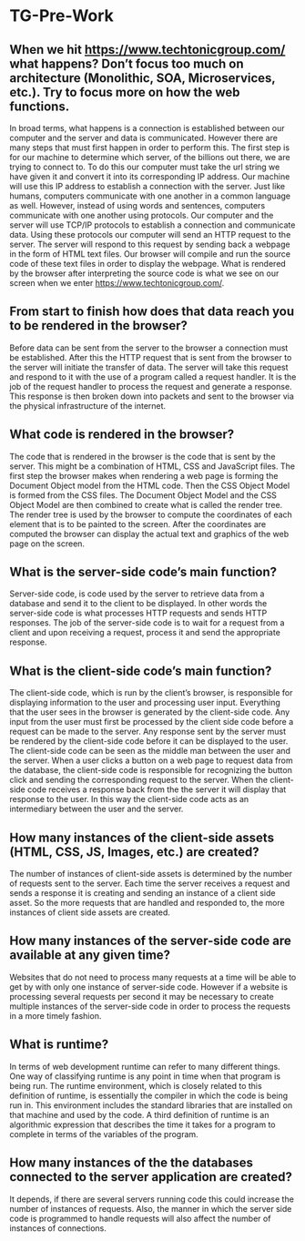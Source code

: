 # TG-Pre-Work

## When we hit https://www.techtonicgroup.com/ what happens? Don’t focus too much on architecture (Monolithic, SOA, Microservices, etc.). Try to focus more on how the web functions.

In broad terms, what happens is a connection is established between our computer and the server and data is communicated. However there are many steps that must first happen in order to perform this. The first step is for our machine to determine which server, of the billions out there, we are trying to connect to. To do this our computer must take the url string we have given it and convert it into its corresponding IP address. Our machine will use this IP address to establish a connection with the server. Just like humans, computers communicate with one another in a common language as well. However, instead of using words and sentences, computers communicate with one another using protocols. Our computer and the server will use TCP/IP protocols to establish a connection and communicate data. Using these protocols our computer will send an HTTP request to the server. The server will respond to this request by sending back a webpage in the form of HTML text files. Our browser will compile and run the source code of these text files in order to display the webpage. What is rendered by the browser after interpreting the source code is what we see on our screen when we enter https://www.techtonicgroup.com/.

## From start to finish how does that data reach you to be rendered in the browser?

Before data can be sent from the server to the browser  a connection must be established. After this the HTTP request that is sent from the browser to the server will initiate the transfer of data. The server will take this request and respond to it with the use of a program called a request handler. It is the job of the request handler to process the request and generate a response. This response is then broken down into packets and sent to the browser via the physical infrastructure of the internet.

## What code is rendered in the browser?

The code that is rendered in the browser is the code that is sent by the server. This might be a combination of HTML, CSS and JavaScript files. The first step the browser makes when rendering a web page is forming the Document Object model from the HTML code. Then the CSS Object Model is formed from the CSS files. The Document Object Model and the CSS Object Model are then combined to create what is called the render tree. The render tree is used by the browser to compute the coordinates of each element that is to be painted to the screen. After the coordinates are computed the browser can display the actual text and graphics of the web page on the screen.

## What is the server-side code’s main function?

Server-side code, is code used by the server to retrieve data from a database and send it to the client to be displayed. In other words the server-side code is what processes HTTP requests and sends HTTP responses. The job of the server-side code is to wait for a request from a client and upon receiving a request, process it and send the appropriate response.

## What is the client-side code’s main function?

The client-side code, which is run by the client’s browser, is responsible for displaying information to the user and processing user input. Everything that the user sees in the browser is generated by the client-side code. Any input from the user must first be processed by the client side code before a request can be made to the server. Any response sent by the server must be rendered by the client-side code before it can be displayed to the user. The client-side code can be seen as the middle man between the user and the server. When a user clicks a button on a web page to request data from the database, the client-side code is responsible for recognizing the button click and sending the corresponding request to the server. When the client-side code receives a response back from the the server it will display that response to the user. In this way the client-side code acts as an intermediary between the user and the server.

## How many instances of the client-side assets (HTML, CSS, JS, Images, etc.) are created?

The number of instances of client-side assets is determined by the number of requests sent to the server. Each time the server receives a request and sends a response it is creating and sending an instance of a client side asset. So the more requests that are handled and responded to, the more instances of client side assets are created.

## How many instances of the server-side code are available at any given time?

Websites that do not need to process many requests at a time will be able to get by with only  one instance of server-side code. However if a website is processing several requests per second it may be necessary to create multiple instances of the server-side code in order to process the requests in a more timely fashion.

## What is runtime?

In terms of web development runtime can refer to many different things. One way of classifying runtime is any point in time when that program is being run. The runtime environment, which is closely related to this definition of runtime, is essentially the compiler in which the code is being run in. This environment includes the standard libraries that are installed on that machine and used by the code. A third definition of runtime is an algorithmic expression that describes the time it takes for a program to complete in terms of the variables of the program.

## How many instances of the the databases connected to the server application are created?

It depends, if there are several servers running code this could increase the number of instances of requests. Also, the manner in which the server side code is programmed to handle requests will also affect the number of instances of connections. 
